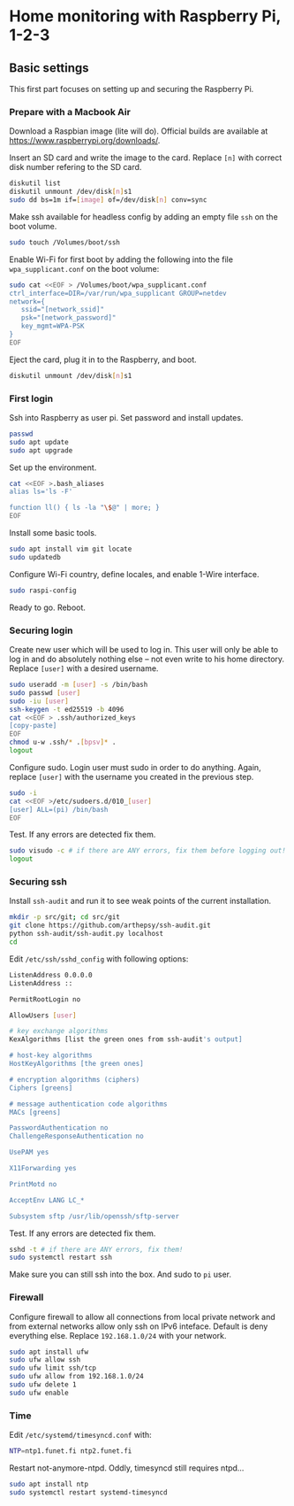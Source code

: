 # Home monitoring with Raspberry Pi, 1-2-3

## Basic settings

This first part focuses on setting up and securing the Raspberry Pi.

### Prepare with a Macbook Air

Download a Raspbian image (lite will do). Official builds are available at <https://www.raspberrypi.org/downloads/>.

Insert an SD card and write the image to the card. Replace `[n]` with correct disk number refering to the SD card.

```bash
diskutil list
diskutil unmount /dev/disk[n]s1
sudo dd bs=1m if=[image] of=/dev/disk[n] conv=sync
```

Make ssh available for headless config by adding an empty file `ssh` on the boot volume.

```bash
sudo touch /Volumes/boot/ssh
```

Enable Wi-Fi for first boot by adding the following into the file `wpa_supplicant.conf` on the boot volume:

```bash
sudo cat <<EOF > /Volumes/boot/wpa_supplicant.conf
ctrl_interface=DIR=/var/run/wpa_supplicant GROUP=netdev
network={
   ssid="[network_ssid]"
   psk="[network_password]"
   key_mgmt=WPA-PSK
}
EOF
```

Eject the card, plug it in to the Raspberry, and boot.

```bash
diskutil unmount /dev/disk[n]s1
```

### First login

Ssh into Raspberry as user pi. Set password and install updates.

```bash
passwd
sudo apt update
sudo apt upgrade
```

Set up the environment.

```bash
cat <<EOF >.bash_aliases
alias ls='ls -F'

function ll() { ls -la "\$@" | more; }
EOF
```

Install some basic tools.

```bash
sudo apt install vim git locate
sudo updatedb
```

Configure Wi-Fi country, define locales, and enable 1-Wire interface.

```bash
sudo raspi-config
```

Ready to go. Reboot.

### Securing login

Create new user which will be used to log in. This user will only be able to log in and do absolutely nothing else – not even write to his home directory. Replace `[user]` with a desired username.

```bash
sudo useradd -m [user] -s /bin/bash
sudo passwd [user]
sudo -iu [user]
ssh-keygen -t ed25519 -b 4096
cat <<EOF > .ssh/authorized_keys
[copy-paste]
EOF
chmod u-w .ssh/* .[bpsv]* .
logout
```

Configure sudo. Login user must sudo in order to do anything. Again, replace `[user]` with the username you created in the previous step.

```bash
sudo -i
cat <<EOF >/etc/sudoers.d/010_[user]
[user] ALL=(pi) /bin/bash
EOF
```

Test. If any errors are detected fix them.

```bash
sudo visudo -c # if there are ANY errors, fix them before logging out!
logout
```

### Securing ssh

Install `ssh-audit` and run it to see weak points of the current installation.

```bash
mkdir -p src/git; cd src/git
git clone https://github.com/arthepsy/ssh-audit.git
python ssh-audit/ssh-audit.py localhost
cd
```

Edit `/etc/ssh/sshd_config` with following options:

```bash
ListenAddress 0.0.0.0
ListenAddress ::

PermitRootLogin no

AllowUsers [user]

# key exchange algorithms
KexAlgorithms [list the green ones from ssh-audit's output]

# host-key algorithms
HostKeyAlgorithms [the green ones]

# encryption algorithms (ciphers)
Ciphers [greens]

# message authentication code algorithms
MACs [greens]

PasswordAuthentication no
ChallengeResponseAuthentication no

UsePAM yes

X11Forwarding yes

PrintMotd no

AcceptEnv LANG LC_*

Subsystem sftp /usr/lib/openssh/sftp-server
```

Test. If any errors are detected fix them.

```bash
sshd -t # if there are ANY errors, fix them!
sudo systemctl restart ssh
```

Make sure you can still ssh into the box. And sudo to `pi` user.

### Firewall

Configure firewall to allow all connections from local private network and from external networks allow only ssh on IPv6 inteface. Default is deny everything else. Replace `192.168.1.0/24` with your network.

```bash
sudo apt install ufw
sudo ufw allow ssh
sudo ufw limit ssh/tcp
sudo ufw allow from 192.168.1.0/24
sudo ufw delete 1
sudo ufw enable
```

### Time

Edit `/etc/systemd/timesyncd.conf` with:

```bash
NTP=ntp1.funet.fi ntp2.funet.fi
```

Restart not-anymore-ntpd. Oddly, timesyncd still requires ntpd…

```bash
sudo apt install ntp
sudo systemctl restart systemd-timesyncd
```
